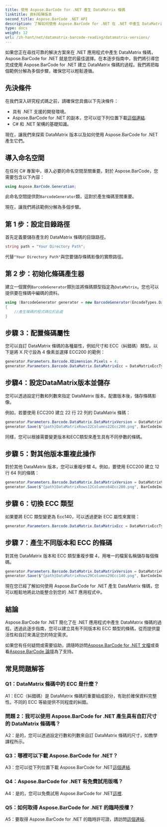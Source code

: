 ```yaml
---
title: 使用 Aspose.BarCode for .NET 產生 DataMatrix 條碼
linktitle: 資料矩陣版本
second_title: Aspose.BarCode .NET API
description: 了解如何使用 Aspose.BarCode for .NET 在 .NET 中產生 DataMatrix 條碼。自訂尺寸、ECC 支援等等。
type: docs
weight: 12
url: /zh-hant/net/datamatrix-barcode-reading/datamatrix-versions/
---
```

如果您正在尋找可靠的解決方案來在 .NET 應用程式中產生 DataMatrix 條碼，Aspose.BarCode for .NET 就是您的最佳選擇。在本逐步指南中，我們將引導您完成使用 Aspose.BarCode for .NET 建立 DataMatrix 條碼的過程。我們將把每個範例分解為多個步驟，確保您可以輕鬆遵循。

## 先決條件

在我們深入研究程式碼之前，請確保您具備以下先決條件：
- 具有 .NET 支援的開發環境。
-  Aspose.BarCode for .NET 的副本，您可以從下列位置下載[這個連結](https://releases.aspose.com/barcode/net/).
- C# 和 .NET 架構的基礎知識。

現在，讓我們來探索 DataMatrix 版本以及如何使用 Aspose.BarCode for .NET 產生它們。

## 導入命名空間

在任何 C# 專案中，導入必要的命名空間至關重要。對於 Aspose.BarCode，您需要包含以下內容：

```csharp
using Aspose.BarCode.Generation;
```

此命名空間提供對`BarcodeGenerator`類，這對於產生條碼至關重要。

現在，讓我們將該範例分解為多個步驟。

## 第 1 步：設定目錄路徑

首先定義要儲存產生的 DataMatrix 條碼的目錄路徑。

```csharp
string path = "Your Directory Path";
```

代替`"Your Directory Path"`與您要儲存條碼影像的實際路徑。

## 第 2 步：初始化條碼產生器

建立一個實例`BarcodeGenerator`類別並將條碼類型指定為`DataMatrix`。您也可以提供要在條碼中編碼的資料。

```csharp
using (BarcodeGenerator generator = new BarcodeGenerator(EncodeTypes.DataMatrix, "Åspóse.Barcóde©"))
{
    //產生條碼的程式碼位於此處
}
```

## 步驟 3：配置條碼屬性

您可以自訂 DataMatrix 條碼的各種屬性，例如尺寸和 ECC（糾錯碼）類型。以下是將 X 尺寸設為 4 像素並選擇 ECC200 的範例：

```csharp
generator.Parameters.Barcode.XDimension.Pixels = 4;
generator.Parameters.Barcode.DataMatrix.DataMatrixEcc = DataMatrixEccType.Ecc200;
```

## 步驟4：設定DataMatrix版本並儲存

您可以透過設定行數和列數來指定 DataMatrix 版本。配置版本後，儲存條碼影像。

例如，若要使用 ECC200 建立 22 行 22 列的 DataMatrix 條碼：

```csharp
generator.Parameters.Barcode.DataMatrix.DataMatrixVersion = DataMatrixVersion.ECC200_22x22;
generator.Save($"{path}DataMatrixRows22Columns22Ecc200.png", BarCodeImageFormat.Png);
```

同樣，您可以根據需要變更版本和ECC類型來產生具有不同參數的條碼。

## 步驟 5：對其他版本重複此操作

對於其他 DataMatrix 版本，您可以重複步驟 4。例如，要使用 ECC200 建立 12 行 64 列的條碼：

```csharp
generator.Parameters.Barcode.DataMatrix.DataMatrixVersion = DataMatrixVersion.DMRE_12x64;
generator.Save($"{path}DataMatrixRows12Columns64Ecc200.png", BarCodeImageFormat.Png);
```

## 步驟 6：切換 ECC 類型

如果要將 ECC 類型變更為 Ecc140，可以透過更新 ECC 屬性來實現：

```csharp
generator.Parameters.Barcode.DataMatrix.DataMatrixEcc = DataMatrixEccType.Ecc140;
```

## 步驟 7：產生不同版本和 ECC 的條碼

對其他 DataMatrix 版本和 ECC 類型重複步驟 4，用唯一的檔案名稱儲存每個條碼。

```csharp
generator.Parameters.Barcode.DataMatrix.DataMatrixVersion = DataMatrixVersion.ECC000_140_29x29;
generator.Save($"{path}DataMatrixRows29Columns29Ecc140.png", BarCodeImageFormat.Png);
```

現在您已經了解如何使用 Aspose.BarCode for .NET 產生 DataMatrix 條碼，您可以輕鬆地將此功能整合到您的 .NET 應用程式中。

## 結論

Aspose.BarCode for .NET 簡化了在 .NET 應用程式中產生 DataMatrix 條碼的過程。透過此逐步指南，您可以建立具有不同版本和 ECC 類型的條碼，從而提供靈活性和自訂來滿足您的特定需求。

如果您有任何疑問或需要協助，請隨時訪問[Aspose.BarCode for .NET 文檔](https://reference.aspose.com/barcode/net/)或查看[Aspose.BarCode 論壇](https://forum.aspose.com/c/barcode/13)為了支持。

## 常見問題解答

### Q1：DataMatrix 條碼中的 ECC 是什麼？

A1：ECC（糾錯碼）是 DataMatrix 條碼的重要組成部分，有助於確保資料完整性。不同的 ECC 等級提供不同程度的糾錯。

### 問題 2：我可以使用 Aspose.BarCode for .NET 產生具有自訂尺寸的 DataMatrix 條碼嗎？

A2：是的，您可以透過設定行數和列數來自訂 DataMatrix 條碼的尺寸，如教學課程所示。

### Q3：哪裡可以下載 Aspose.BarCode for .NET？

 A3：您可以從下列位置下載 Aspose.BarCode for .NET[這個連結](https://releases.aspose.com/barcode/net/).

### Q4：Aspose.BarCode for .NET 有免費試用版嗎？

 A4：是的，您可以免費試用 Aspose.BarCode for .NET[這裡](https://releases.aspose.com/).

### Q5：如何取得 Aspose.BarCode for .NET 的臨時授權？

 A5：要取得 Aspose.BarCode for .NET 的臨時許可證，請訪問[這個連結](https://purchase.aspose.com/temporary-license/).